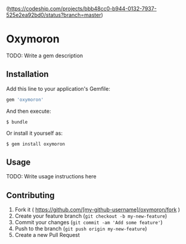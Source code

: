 (https://codeship.com/projects/bbb48cc0-b944-0132-7937-525e2ea92bd0/status?branch=master)

# Oxymoron

TODO: Write a gem description

## Installation

Add this line to your application's Gemfile:

```ruby
gem 'oxymoron'
```

And then execute:

    $ bundle

Or install it yourself as:

    $ gem install oxymoron

## Usage

TODO: Write usage instructions here

## Contributing

1. Fork it ( https://github.com/[my-github-username]/oxymoron/fork )
2. Create your feature branch (`git checkout -b my-new-feature`)
3. Commit your changes (`git commit -am 'Add some feature'`)
4. Push to the branch (`git push origin my-new-feature`)
5. Create a new Pull Request
